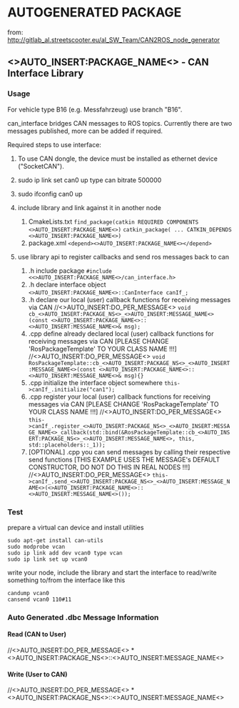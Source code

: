 
# AUTOGENERATED PACKAGE
from: http://gitlab_al.streetscooter.eu/al_SW_Team/CAN2ROS_node_generator


## <>AUTO_INSERT:PACKAGE_NAME<> - CAN Interface Library

### Usage
For vehicle type B16 (e.g. Messfahrzeug) use branch "B16".

can_interface bridges CAN messages to ROS topics. Currently there are two messages published, more can be added if required.

Required steps to use interface:

1. To use CAN dongle, the device must be installed as ethernet device ("SocketCAN").
2. sudo ip link set can0 up type can bitrate 500000
3. sudo ifconfig can0 up
4. include library and link against it in another node
   1. CmakeLists.txt 
   ```find_package(catkin REQUIRED COMPONENTS <>AUTO_INSERT:PACKAGE_NAME<>)```
   ```catkin_package( ... CATKIN_DEPENDS <>AUTO_INSERT:PACKAGE_NAME<>)```
   2. package.xml
   ```<depend><>AUTO_INSERT:PACKAGE_NAME<></depend>```

5. use library api to register callbacks and send ros messages back to can
   1. .h include package
   ```#include <<>AUTO_INSERT:PACKAGE_NAME<>/can_interface.h>```
   2. .h declare interface object
   ```<>AUTO_INSERT:PACKAGE_NAME<>::CanInterface canIf_;```
   3. .h declare our local (user) callback functions for receiving messages via CAN
   //<>AUTO_INSERT:DO_PER_MESSAGE<> <R> ```void cb_<>AUTO_INSERT:PACKAGE_NS<>_<>AUTO_INSERT:MESSAGE_NAME<>(const <>AUTO_INSERT:PACKAGE_NAME<>::<>AUTO_INSERT:MESSAGE_NAME<>& msg);```
   4. .cpp define already declared local (user) callback functions for receiving messages via CAN [PLEASE CHANGE 'RosPackageTemplate' TO YOUR CLASS NAME !!!]
   //<>AUTO_INSERT:DO_PER_MESSAGE<> <R> ```void RosPackageTemplate::cb_<>AUTO_INSERT:PACKAGE_NS<>_<>AUTO_INSERT:MESSAGE_NAME<>(const <>AUTO_INSERT:PACKAGE_NAME<>::<>AUTO_INSERT:MESSAGE_NAME<>& msg){}```
   5. .cpp initialize the interface object somewhere
   ```this->canIf_.initialize("can1");```
   6. .cpp register your local (user) callback functions for receiving messages via CAN [PLEASE CHANGE 'RosPackageTemplate' TO YOUR CLASS NAME !!!]
   //<>AUTO_INSERT:DO_PER_MESSAGE<> <R> ```this->canIf_.register_<>AUTO_INSERT:PACKAGE_NS<>_<>AUTO_INSERT:MESSAGE_NAME<>_callback(std::bind(&RosPackageTemplate::cb_<>AUTO_INSERT:PACKAGE_NS<>_<>AUTO_INSERT:MESSAGE_NAME<>, this, std::placeholders::_1));```
   7. [OPTIONAL] .cpp you can send messages by calling their respective send functions [THIS EXAMPLE USES THE MESSAGE's DEFAULT CONSTRUCTOR, DO NOT DO THIS IN REAL NODES !!!]
   //<>AUTO_INSERT:DO_PER_MESSAGE<> <W>```this->canIf_.send_<>AUTO_INSERT:PACKAGE_NS<>_<>AUTO_INSERT:MESSAGE_NAME<>(<>AUTO_INSERT:PACKAGE_NAME<>::<>AUTO_INSERT:MESSAGE_NAME<>());```

### Test

prepare a virtual can device and install utilities

```
sudo apt-get install can-utils
sudo modprobe vcan
sudo ip link add dev vcan0 type vcan
sudo ip link set up vcan0     
```

write your node, include the library and start the interface to read/write something to/from the interface like this

```
candump vcan0
cansend vcan0 110#11
```

### Auto Generated .dbc Message Information

#### Read (CAN to User) 
//<>AUTO_INSERT:DO_PER_MESSAGE<> <R> * <>AUTO_INSERT:PACKAGE_NS<>::<>AUTO_INSERT:MESSAGE_NAME<>

#### Write (User to CAN)
//<>AUTO_INSERT:DO_PER_MESSAGE<> <W> * <>AUTO_INSERT:PACKAGE_NS<>::<>AUTO_INSERT:MESSAGE_NAME<>
